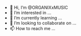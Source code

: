 - 👋 Hi, I’m @ORGANIXxMUSIC
- 👀 I’m interested in ...
- 🌱 I’m currently learning ...
- 💞️ I’m looking to collaborate on ...
- 📫 How to reach me ...

<!---
ORGANIXxMUSIC/ORGANIXxMUSIC is a ✨ special ✨ repository because its `README.md` (this file) appears on your GitHub profile.
You can click the Preview link to take a look at your changes.
--->
